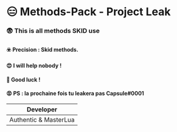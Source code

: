 

# 😑 Methods-Pack - Project Leak
### 😨 This is all methods SKID use
## 
#### ☣️ Precision : Skid methods.
#### 😍 I will help nobody !
#### 🙋 Good luck !
#### 😡  PS : la prochaine fois tu leakera pas **Capsule#0001**

| Developer |
| ------- |
| Authentic & MasterLua |
